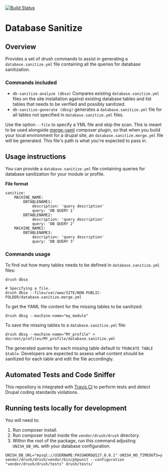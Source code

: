 [![Build Status](https://travis-ci.com/EdisonLabs/database_sanitize.svg?branch=8.x-1.x)](https://travis-ci.com/EdisonLabs/database_sanitize)

# Database Sanitize

## Overview
Provides a set of drush commands to assist in generating a `database.sanitize.yml` file containing all the queries for database sanitization.

### Commands included
- `db-sanitize-analyze (dbsa)` Compares existing `database.sanitize.yml` files on the site installation against existing database tables and list tables that needs to be verified and possibly sanitized.
- `db-sanitize-generate (dbsg)` generates a `database.sanitize.yml` file for all tables not specified in `database.sanitize.yml` files.

Use the option `--file` to specify a YML file and skip the scan.
This is meant to be used alongside [merge-yaml](https://github.com/EdisonLabs/merge-yaml) composer plugin, so that when you build your local environment for a drupal site, an `database.sanitize.merge.yml` file will be generated. This file's path is what you're expected to pass in.


## Usage instructions
You can provide a `database.sanitize.yml` file containing queries for database sanitization for your module or profile.

__File format__
```
sanitize:
    MACHINE_NAME:
        DBTABLENAME1:
            description: 'query description'
            query: 'DB QUERY 1'
        DBTABLENAME2:
            description: 'query description'
            query: 'DB QUERY 2'
    MACHINE_NAME2:
        DBTABLENAME3:
            description: 'query description'
            query: 'DB QUERY 3'
```

### Commands usage
To find out how many tables needs to be defined in `database.sanitize.yml` files:
```
drush dbsa
```
```
# Specifying a file.
drush dbsa --file=/var/www/SITE/NON-PUBLIC-FOLDER/database.sanitize.merge.yml
```
To get the YAML file content for the missing tables to be sanitized:
```
drush dbsg --machine-name="my_module"
```
To save the missing tables to a `database.sanitize.yml` file:
```
drush dbsg --machine-name="MY_profile" > docroot/profiles/MY_profile/database.sanitize.yml
```
The generated queries for each missing table default to `TRUNCATE TABLE $table`. Developers are expected to assess what content should be sanitized for each table and edit the file accordingly.

## Automated Tests and Code Sniffer
This repository is integrated with [Travis CI](https://travis-ci.com/EdisonLabs/database_sanitize) to perform tests and detect Drupal coding standards violations.

## Running tests locally for development
You will need to:
1. Run composer install.
2. Run composer install inside the `vendor/drush/drush` directory.
3. Within the root of the package, run this command adjusting `UNISH_DB_URL` with your database configuration.
```
UNISH_DB_URL="mysql://USERNAME:PASSWORD@127.0.0.1" UNISH_NO_TIMEOUTS=y vendor/drush/drush/vendor/bin/phpunit --configuration "vendor/drush/drush/tests" drush/tests/
```

